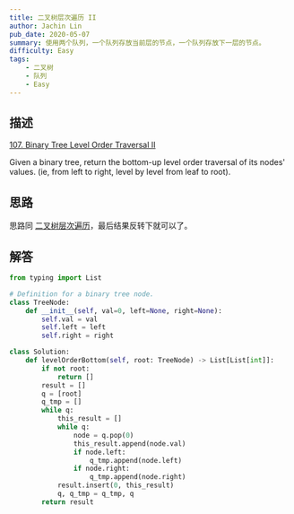 ```yaml
---
title: 二叉树层次遍历 II
author: Jachin Lin
pub_date: 2020-05-07
summary: 使用两个队列，一个队列存放当前层的节点，一个队列存放下一层的节点。
difficulty: Easy
tags:
    - 二叉树
    - 队列
    - Easy
---
```


## 描述

[107. Binary Tree Level Order Traversal II](https://leetcode.com/problems/binary-tree-level-order-traversal-ii/)

Given a binary tree, return the bottom-up level order traversal of its nodes' values. (ie, from left to right, level by level from leaf to root).
## 思路

思路同 [二叉树层次遍历](./102-binary-tree-level-order-traversal.html)，最后结果反转下就可以了。

## 解答

```python
from typing import List

# Definition for a binary tree node.
class TreeNode:
    def __init__(self, val=0, left=None, right=None):
        self.val = val
        self.left = left
        self.right = right

class Solution:
    def levelOrderBottom(self, root: TreeNode) -> List[List[int]]:
        if not root:
            return []
        result = []
        q = [root]
        q_tmp = []
        while q:
            this_result = []
            while q:
                node = q.pop(0)
                this_result.append(node.val)
                if node.left:
                    q_tmp.append(node.left)
                if node.right:
                    q_tmp.append(node.right)
            result.insert(0, this_result)
            q, q_tmp = q_tmp, q
        return result
```